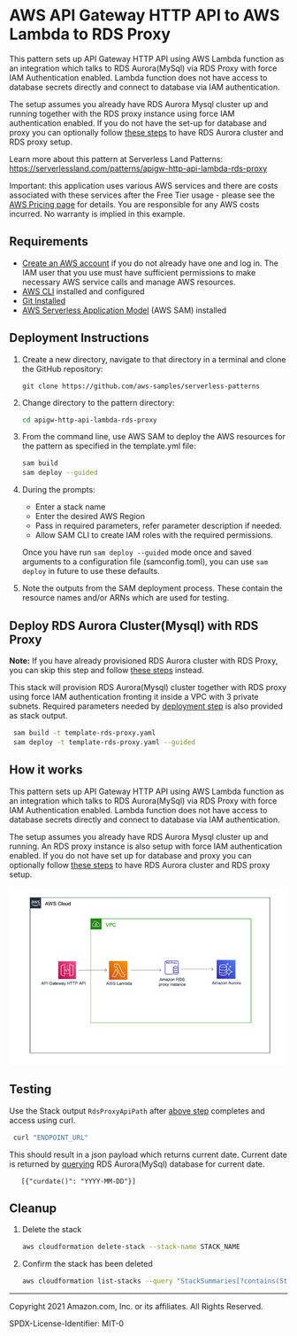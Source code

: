 # AWS API Gateway HTTP API to AWS Lambda to RDS Proxy

This pattern sets up API Gateway HTTP API using AWS Lambda function as an integration which talks to RDS Aurora(MySql) via RDS Proxy
with force IAM Authentication enabled. Lambda function does not have access to database secrets directly and connect to database via IAM authentication.

The setup assumes you already have RDS Aurora Mysql cluster up and running together with the RDS proxy instance using 
force IAM authentication enabled. If you do not have the set-up for database and proxy you can optionally follow [these steps](#deploy-rds-aurora-clustermysql-with-rds-proxy)
to have RDS Aurora cluster and RDS proxy setup.

Learn more about this pattern at Serverless Land Patterns: https://serverlessland.com/patterns/apigw-http-api-lambda-rds-proxy

Important: this application uses various AWS services and there are costs associated with these services after the Free Tier usage - please see the [AWS Pricing page](https://aws.amazon.com/pricing/) for details. You are responsible for any AWS costs incurred. No warranty is implied in this example.

## Requirements

* [Create an AWS account](https://portal.aws.amazon.com/gp/aws/developer/registration/index.html) if you do not already have one and log in. The IAM user that you use must have sufficient permissions to make necessary AWS service calls and manage AWS resources.
* [AWS CLI](https://docs.aws.amazon.com/cli/latest/userguide/install-cliv2.html) installed and configured
* [Git Installed](https://git-scm.com/book/en/v2/Getting-Started-Installing-Git)
* [AWS Serverless Application Model](https://docs.aws.amazon.com/serverless-application-model/latest/developerguide/serverless-sam-cli-install.html) (AWS SAM) installed

## Deployment Instructions

1. Create a new directory, navigate to that directory in a terminal and clone the GitHub repository:
    ``` 
    git clone https://github.com/aws-samples/serverless-patterns
    ```
2. Change directory to the pattern directory:
    ```bash
    cd apigw-http-api-lambda-rds-proxy
    ```
3. From the command line, use AWS SAM to deploy the AWS resources for the pattern as specified in the template.yml file:
    ```bash
    sam build
    sam deploy --guided
    ```
4. During the prompts:
    * Enter a stack name
    * Enter the desired AWS Region
    * Pass in required parameters, refer parameter description if needed.
    * Allow SAM CLI to create IAM roles with the required permissions.

    Once you have run `sam deploy --guided` mode once and saved arguments to a configuration file (samconfig.toml), you can use `sam deploy` in future to use these defaults.

5. Note the outputs from the SAM deployment process. These contain the resource names and/or ARNs which are used for testing.

## Deploy RDS Aurora Cluster(Mysql) with RDS Proxy

**Note:** If you have already provisioned RDS Aurora cluster with RDS Proxy, you can skip 
this step and follow [these steps](#deployment-instructions) instead.

This stack will provision RDS Aurora(Mysql) cluster together with RDS proxy using force IAM authentication fronting it
inside a VPC with 3 private subnets. Required parameters needed by [deployment step](#deployment-instructions) is also 
provided as stack output.

   ```bash
    sam build -t template-rds-proxy.yaml
    sam deploy -t template-rds-proxy.yaml --guided
   ```

## How it works

This pattern sets up API Gateway HTTP API using AWS Lambda function as an integration which talks to RDS Aurora(MySql) via RDS Proxy
with force IAM Authentication enabled. Lambda function does not have access to database secrets directly and connect to database via IAM authentication.

The setup assumes you already have RDS Aurora Mysql cluster up and running. An RDS proxy instance is also setup with 
force IAM authentication enabled. If you do not have set up for database and proxy you can optionally follow [these steps](#deploy-rds-aurora-cluster-with-rds-proxy)
to have RDS Aurora cluster and RDS proxy setup.

![architecture.png](architecture.png)

## Testing

Use the Stack output `RdsProxyApiPath` after [above step](#deployment-instructions) completes and access using curl.
   
   ```bash
    curl "ENDPOINT_URL"
   ```

This should result in a json payload which returns current date. Current date is returned by [querying](src/app.py#L55) RDS Aurora(MySql) database 
for current date.

   ```
      [{"curdate()": "YYYY-MM-DD"}]
   ```

## Cleanup
 
1. Delete the stack
    ```bash
    aws cloudformation delete-stack --stack-name STACK_NAME
    ```
1. Confirm the stack has been deleted
    ```bash
    aws cloudformation list-stacks --query "StackSummaries[?contains(StackName,'STACK_NAME')].StackStatus"
    ```
----
Copyright 2021 Amazon.com, Inc. or its affiliates. All Rights Reserved.

SPDX-License-Identifier: MIT-0
